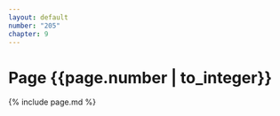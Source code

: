 ```yaml
---
layout: default
number: "205"
chapter: 9
---
```


# Page {{page.number | to_integer}}
{% include page.md %}
